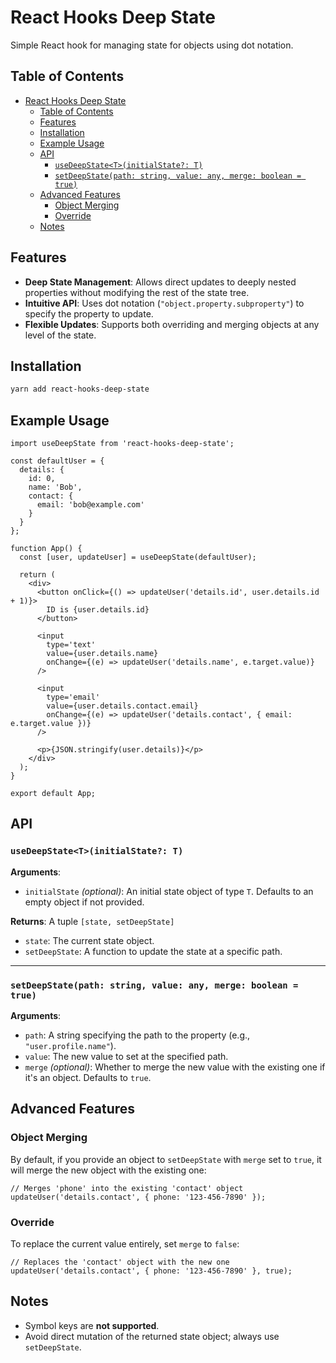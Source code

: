 # React Hooks Deep State

Simple React hook for managing state for objects using dot notation.

## Table of Contents

- [React Hooks Deep State](#react-hooks-deep-state)
  - [Table of Contents](#table-of-contents)
  - [Features](#features)
  - [Installation](#installation)
  - [Example Usage](#example-usage)
  - [API](#api)
    - [`useDeepState<T>(initialState?: T)`](#usedeepstatetinitialstate-t)
    - [`setDeepState(path: string, value: any, merge: boolean = true)`](#setdeepstatepath-string-value-any-merge-boolean--true)
  - [Advanced Features](#advanced-features)
    - [Object Merging](#object-merging)
    - [Override](#override)
  - [Notes](#notes)

## Features

- **Deep State Management**: Allows direct updates to deeply nested properties without modifying the rest of the state tree.
- **Intuitive API**: Uses dot notation (`"object.property.subproperty"`) to specify the property to update.
- **Flexible Updates**: Supports both overriding and merging objects at any level of the state.

## Installation

```bash
yarn add react-hooks-deep-state
```

## Example Usage

```tsx
import useDeepState from 'react-hooks-deep-state';

const defaultUser = {
  details: {
    id: 0,
    name: 'Bob',
    contact: {
      email: 'bob@example.com'
    }
  }
};

function App() {
  const [user, updateUser] = useDeepState(defaultUser);

  return (
    <div>
      <button onClick={() => updateUser('details.id', user.details.id + 1)}>
        ID is {user.details.id}
      </button>

      <input
        type='text'
        value={user.details.name}
        onChange={(e) => updateUser('details.name', e.target.value)}
      />

      <input
        type='email'
        value={user.details.contact.email}
        onChange={(e) => updateUser('details.contact', { email: e.target.value })}
      />

      <p>{JSON.stringify(user.details)}</p>
    </div>
  );
}

export default App;
```

## API

### `useDeepState<T>(initialState?: T)`

**Arguments**:

- `initialState` _(optional)_: An initial state object of type `T`. Defaults to an empty object if not provided.

**Returns**: A tuple `[state, setDeepState]`

- `state`: The current state object.
- `setDeepState`: A function to update the state at a specific path.

---

### `setDeepState(path: string, value: any, merge: boolean = true)`

**Arguments**:

- `path`: A string specifying the path to the property (e.g., `"user.profile.name"`).
- `value`: The new value to set at the specified path.
- `merge` _(optional)_: Whether to merge the new value with the existing one if it's an object. Defaults to `true`.

## Advanced Features

### Object Merging

By default, if you provide an object to `setDeepState` with `merge` set to `true`, it will merge the new object with the existing one:

```tsx
// Merges 'phone' into the existing 'contact' object
updateUser('details.contact', { phone: '123-456-7890' });
```

### Override

To replace the current value entirely, set `merge` to `false`:

```tsx
// Replaces the 'contact' object with the new one
updateUser('details.contact', { phone: '123-456-7890' }, true);
```

## Notes

- Symbol keys are **not supported**.
- Avoid direct mutation of the returned state object; always use `setDeepState`.

